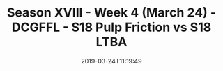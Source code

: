 ---
title: Season XVIII - Week 4 (March 24) - DCGFFL - S18 Pulp Friction vs S18 LTBA
teams-score:
- team: _teams/s18-orange.md
  score: 43
- team: _teams/baby-blue.md
  score: 19
mvp: RJ Martin (Orange), Lauren Pruitt (Baby Blue)
game-ball: ''
sportsperson: ''
season: 18
week: 4
date: '2019-03-24T11:19:49'
pageid: season-xviii-march-24-week-4-6939-vs-6910
---